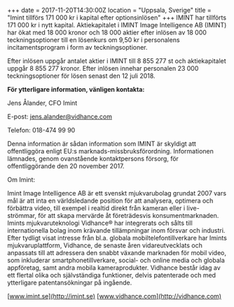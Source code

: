 +++
date = 2017-11-20T14:30:00Z
location = "Uppsala, Sverige"
title = "Imint tillförs 171 000 kr i kapital efter optionsinlösen"
+++
IMINT har tillförts 171 000 kr i nytt kapital. Aktiekapitalet i IMINT Image Intelligence AB (IMINT) har ökat med 18 000 kronor och 18 000 aktier efter inlösen av 18 000 teckningsoptioner till en lösenkurs om 9,50 kr i personalens incitamentsprogram i form av teckningsoptioner.<!--more-->

Efter inlösen uppgår antalet aktier i IMINT till 8 855 277 st och aktiekapitalet uppgår 8 855 277 kronor. Efter inlösen innehar personalen 23 000 teckningsoptioner för lösen senast den 12 juli 2018.

**För ytterligare information, vänligen kontakta:**

Jens Ålander, CFO Imint

E-post: jens.alander@vidhance.com

Telefon: 018-474 99 90                                          

Denna information är sådan information som IMINT är skyldigt att offentliggöra enligt EU:s marknads-missbruksförordning. Informationen lämnades, genom ovanstående kontaktpersons försorg, för offentliggörande den 20 november 2017.

Om Imint:

Imint Image Intelligence AB är ett svenskt mjukvarubolag grundat 2007 vars mål är att inta en världsledande position för att analysera, optimera och förbättra video, till exempel i realtid direkt från kameran eller i live-strömmar, för att skapa mervärde åt företrädesvis konsumentmarknaden. Imints mjukvaruteknologi Vidhance® har integrerats och sålts till internationella bolag inom krävande tillämpningar inom försvar och industri. Efter tydligt visat intresse från bl.a. globala mobiltelefontillverkare har Imints mjukvaruplattform, Vidhance, de senaste åren vidareutvecklats och anpassats till att adressera den snabbt växande marknaden för mobil video, som inkluderar smartphonetillverkare, social- och online media och globala appföretag, samt andra mobila kameraprodukter. Vidhance består idag av ett flertal olika och självständiga funktioner, delvis patenterade och med ytterligare patentansökningar på ingående.

[www.imint.se](http://imint.se) [www.vidhance.com](http://vidhance.com)